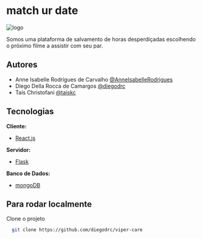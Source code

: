 # match ur date

![logo](https://i.imgur.com/3zEPic1.png)

Somos uma plataforma de salvamento de horas desperdiçadas escolhendo o próximo filme a assistir com seu par.

## Autores

- Anne Isabelle Rodrigues de Carvalho [@AnneIsabelleRodrigues](https://www.github.com/AnneIsabelleRodrigues)
- Diego Della Rocca de Camargos [@diegodrc](https://www.github.com/diegodrc)
- Taís Christofani [@taiskc](https://www.github.com/taiskc)
 
## Tecnologias

**Cliente:** 

- [React.js](https://pt-br.reactjs.org/)

**Servidor:** 

- [Flask](https://flask.palletsprojects.com/en/2.0.x/)

**Banco de Dados:** 

- [mongoDB](https://www.mongodb.com/pt-br)

## Para rodar localmente

Clone o projeto

```bash
  git clone https://github.com/diegodrc/viper-care
```


  
